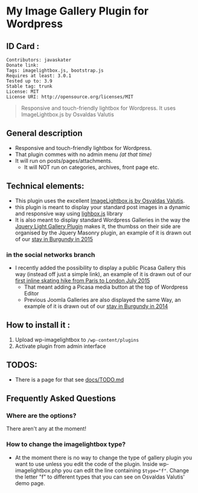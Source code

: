 # My Image Gallery Plugin for Wordpress

## ID Card :

    Contributors: javaskater
    Donate link:
    Tags: imagelightbox.js, bootstrap.js
    Requires at least: 3.0.1
    Tested up to: 3.9
    Stable tag: trunk
    License: MIT
    License URI: http://opensource.org/licenses/MIT


> Responsive and touch-friendly lightbox for Wordpress.
> It uses ImageLightbox.js by Osvaldas Valutis

## General description

* Responsive and touch-friendly lightbox for Wordpress.
* That plugin commes with no admin menu _(at that time)_
* It will run on posts/pages/attachments.
  * It will NOT run on categories, archives, front page etc.

## Technical elements:

* This plugin uses the excellent [ImageLightbox.js by Osvaldas Valutis](http://osvaldas.info/image-lightbox-responsive-touch-friendly).
* this plugin is meant to display your standard post images in a dynamic and responsive way using [lighbox.js](http://osvaldas.info/image-lightbox-responsive-touch-friendly) library
* It is also meant to display standard Wordpress Galleries in the way the [Jquery Light Gallery Plugin](http://sachinchoolur.github.io/lightGallery/) makes it, the thumbss on their side are organised by the Jquery Masonry plugin, an example of it is drawn out of our [stay in Burgundy in 2015](http://rsmontreuil.fr/rando-bourgogne/)

### in the social networks branch

* I recently added the possibility to display a public Picasa Gallery this way (instead off just a simple link), an example of it is drawn out of our [first inline skating hike from Paris to London July 2015](http://rsmontreuil.fr/le-paris-londres-cest-parti/)
  * That meant adding a Picasa media button at the top of Wordpress Editor
  * Previous Joomla Galleries are also displayed the same Way, an example of it is drawn out of our [stay in Burgundy in 2014](http://rsmontreuil.fr/bourgogne-le-cru-2014/)


## How to install it :

1. Upload wp-imagelightbox to `/wp-content/plugins`
2. Activate plugin from admin interface

## TODOS:

* There is a page for that see [docs/TODO.md](docs/TODO.md)

## Frequently Asked Questions

### Where are the options?

There aren't any at the moment!

### How to change the imagelightbox type?

* At the moment there is no way to change the type of gallery plugin you want to use unless you edit the code of the plugin. Inside wp-imagelightbox.php you can edit the line containing `$type="f"`. Change the letter "f" to different types that you can see on Osvaldas Valutis' demo page.
